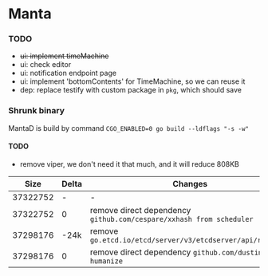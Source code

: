 # Manta

### TODO

- ~~ui: implement timeMachine~~
- ui: check editor
- ui: notification endpoint page
- ui: implement 'bottomContents' for TimeMachine, so we can reuse it
- dep: replace testify with custom package in `pkg`, which should save

### Shrunk binary
MantaD is build by command `CGO_ENABLED=0 go build --ldflags "-s -w"`

#### TODO
- remove viper, we don't need it that much, and it will reduce 808KB

| Size | Delta | Changes
|---- | ---- | ----|
| 37322752 | - | - |
| 37322752 | 0 | remove direct dependency `github.com/cespare/xxhash from scheduler` |
| 37298176 | -24k | remove `go.etcd.io/etcd/server/v3/etcdserver/api/rafthttp` |
| 37298176 | 0 | remove direct dependency `github.com/dustin/go-humanize`  |
